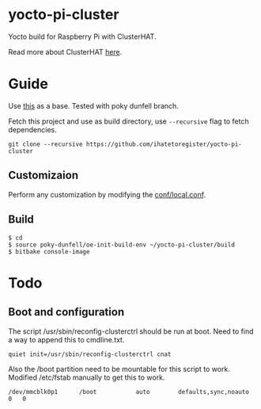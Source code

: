 # yocto-pi-cluster
Yocto build for Raspberry Pi with ClusterHAT. 

Read more about ClusterHAT [here](https://clusterhat.com/).

# Guide
Use [this](https://jumpnowtek.com/rpi/Raspberry-Pi-Systems-with-Yocto.html) as a base. Tested with poky dunfell branch. 

Fetch this project and use as build directory, use `--recursive` flag to fetch dependencies. 

    git clone --recursive https://github.com/ihatetoregister/yocto-pi-cluster

## Customizaion
Perform any customization by modifying the [conf/local.conf](conf/local.conf). 

## Build

    $ cd
    $ source poky-dunfell/oe-init-build-env ~/yocto-pi-cluster/build
    $ bitbake console-image

# Todo

## Boot and configuration
The script /usr/sbin/reconfig-clusterctrl should be run at boot. Need to find a way to append this to cmdline.txt. 

    quiet init=/usr/sbin/reconfig-clusterctrl cnat

Also the /boot partition need to be mountable for this script to work. Modified /etc/fstab manually to get this to work. 

    /dev/mmcblk0p1      /boot           auto        defaults,sync,noauto    0   0
